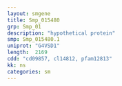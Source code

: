 ```yaml
---
layout: smgene
title: Smp_015480
grp: Smp_01
description: "hypothetical protein"
smp: Smp_015480.1
uniprot: "G4VSD1"
length:  2169
cdd: "cd09857, cl14812, pfam12813"
kk: ns
categories: sm
---
```

